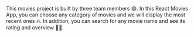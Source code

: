 This movies project is built by three team members 😄.
In this React Movies App, you can choose any category of movies and we will display the most recent ones 🔥.
In addition, you can search for any movie name and see its rating and overview 🎥🍿.